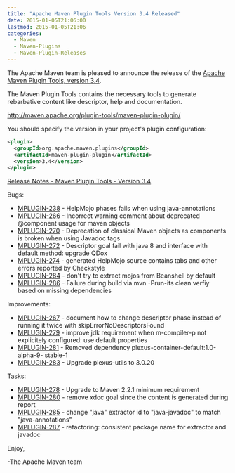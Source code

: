 ```yaml
---
title: "Apache Maven Plugin Tools Version 3.4 Released"
date: 2015-01-05T21:06:00
lastmod: 2015-01-05T21:06
categories:
  - Maven
  - Maven-Plugins
  - Maven-Plugin-Releases
---
```

The Apache Maven team is pleased to announce the release of the 
[Apache Maven Plugin Tools, version 3.4](http://maven.apache.org/plugin-tools/).

The Maven Plugin Tools contains the necessary tools to generate rebarbative 
content like descriptor, help and documentation.

http://maven.apache.org/plugin-tools/maven-plugin-plugin/

You should specify the version in your project's plugin configuration:

```xml
<plugin>
  <groupId>org.apache.maven.plugins</groupId>
  <artifactId>maven-plugin-plugin</artifactId>
  <version>3.4</version>
</plugin>
```

<!-- more -->

[Release Notes - Maven Plugin Tools - Version 3.4](https://issues.apache.org/jira/secure/ReleaseNote.jspa?projectId=12317820&version=12331168)

Bugs:

 * [MPLUGIN-238](https://issues.apache.org/jira/browse/MPLUGIN-238) - HelpMojo phases fails when using java-annotations
 * [MPLUGIN-266](https://issues.apache.org/jira/browse/MPLUGIN-266) - Incorrect warning comment about deprecated @component usage for maven objects
 * [MPLUGIN-270](https://issues.apache.org/jira/browse/MPLUGIN-270) - Deprecation of classical Maven objects as components is broken when using Javadoc tags
 * [MPLUGIN-272](https://issues.apache.org/jira/browse/MPLUGIN-272) - Descriptor goal fail with java 8 and interface with default method: upgrade QDox
 * [MPLUGIN-274](https://issues.apache.org/jira/browse/MPLUGIN-274) - generated HelpMojo source contains tabs and other errors reported by Checkstyle
 * [MPLUGIN-284](https://issues.apache.org/jira/browse/MPLUGIN-284) - don't try to extract mojos from Beanshell by default
 * [MPLUGIN-286](https://issues.apache.org/jira/browse/MPLUGIN-286) - Failure during build via mvn -Prun-its clean verfiy based on missing dependencies

Improvements:

 * [MPLUGIN-267](https://issues.apache.org/jira/browse/MPLUGIN-267) - document how to change descriptor phase instead of running it twice with skipErrorNoDescriptorsFound
 * [MPLUGIN-279](https://issues.apache.org/jira/browse/MPLUGIN-279) - improve jdk requirement when m-compiler-p not explicitely configured: use default properties
 * [MPLUGIN-281](https://issues.apache.org/jira/browse/MPLUGIN-281) - Removed dependency plexus-container-default:1.0-alpha-9- stable-1
 * [MPLUGIN-283](https://issues.apache.org/jira/browse/MPLUGIN-283) - Upgrade plexus-utils to 3.0.20

Tasks:

 * [MPLUGIN-278](https://issues.apache.org/jira/browse/MPLUGIN-278) - Upgrade to Maven 2.2.1 minimum requirement
 * [MPLUGIN-280](https://issues.apache.org/jira/browse/MPLUGIN-280) - remove xdoc goal since the content is generated during report
 * [MPLUGIN-285](https://issues.apache.org/jira/browse/MPLUGIN-285) - change "java" extractor id to "java-javadoc" to match "java-annotations"
 * [MPLUGIN-287](https://issues.apache.org/jira/browse/MPLUGIN-287) - refactoring: consistent package name for extractor and javadoc

Enjoy,

-The Apache Maven team

